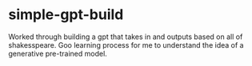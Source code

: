 # simple-gpt-build
 Worked through building a gpt that takes in and outputs based on all of shakesspeare. Goo learning process for me to understand the idea of a generative pre-trained model.
